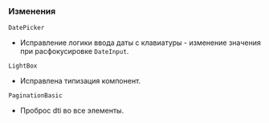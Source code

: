 ### Изменения

`DatePicker`

-   Исправление логики ввода даты с клавиатуры - изменение значения при расфокусировке `DateInput`.
    
`LightBox`

-   Исправлена типизация компонент.


`PaginationBasic`

-   Проброс dti во все элементы.